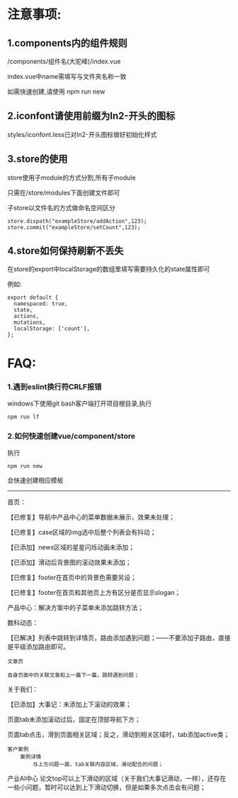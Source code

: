 # 注意事项:
## 1.components内的组件规则

/components/组件名(大驼峰)/index.vue

index.vue中name需填写与文件夹名称一致

如需快速创建,请使用 npm run new

## 2.iconfont请使用前缀为ln2-开头的图标
styles/iconfont.less已对ln2-开头图标做好初始化样式

## 3.store的使用
store使用子module的方式分割,所有子module

只需在/store/modules下面创建文件即可

子store以文件名的方式做命名空间区分
```
store.dispath("exampleStore/addAction",123);
store.commit("exampleStore/setCount",123);
```

## 4.store如何保持刷新不丢失
在store的export中localStorage的数组里填写需要持久化的state属性即可

例如:
```
export default {
  namespaced: true,
  state,
  actions,
  mutations,
  localStorage: ['count'],
};
```

# FAQ:
### 1.遇到eslint换行符CRLF报错
windows下使用git bash客户端打开项目根目录,执行
```
npm run lf
```
### 2.如何快速创建vue/component/store
执行
```
npm run new
```
会快速创建相应模板



**********************************************
首页：

【已修复】导航中产品中心的菜单数据未展示，效果未处理；

【已修复】case区域的img选中后整个列表会有抖动；

【已添加】news区域的星星闪烁动画未添加；

【已添加】滑动后背景图的滚动效果未添加；

【已修复】footer在首页中的背景色需要另设；

【已修复】footer在首页和其他页上方有区分是否显示slogan；


产品中心：解决方案中的子菜单未添加跳转方法；


数科动态：

【已解决】列表中跳转到详情页，路由添加遇到问题；——不要添加子路由，直接是平级添加路由即可。

	文章页
	
	自身页面中的关联文章和上一篇下一篇，跳转遇到问题；



关于我们：

【已添加】大事记：未添加上下滚动的效果；

页面tab未添加滚动过后，固定在顶部导航下方；

页面tab点击，滑到页面相关区域；反之，滑动到相关区域时，tab添加active类；


	客户案例
		案例详情
			与上方问题一直，tab关联内容区域，滑动配合的问题；
			
			
产业AI中心
	论文top可以上下滑动的区域（关于我们大事记滑动，一样），还存在一些小问题，暂时可以达到上下滑动切换，但是如果多次点击会有问题；
